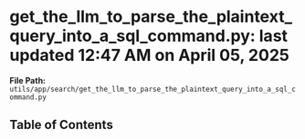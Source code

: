 # get_the_llm_to_parse_the_plaintext_query_into_a_sql_command.py: last updated 12:47 AM on April 05, 2025

**File Path:** `utils/app/search/get_the_llm_to_parse_the_plaintext_query_into_a_sql_command.py`

## Table of Contents
